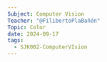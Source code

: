```yaml
---
Subject: Computer Vision
Teacher: "@FilibertoPlaBañón"
Topic: Color
date: 2024-09-17
tags:
  - SJK002-ComputerVIsion
---
```

